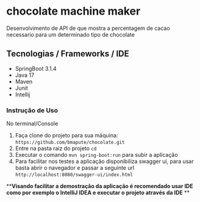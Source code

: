# chocolate machine maker
Desenvolvimento de API de que mostra a percentagem de cacao necessario para um determinado tipo de chocolate

## Tecnologias / Frameworks / IDE
-   SpringBoot 3.1.4
-   Java 17
-   Maven
-   Junit
-   Intellij

### Instrução de Uso
No terminal/Console
1. Faça  clone do projeto para sua máquina: `https://github.com/bmapute/chocolate.git`
2. Entre na pasta raiz do projeto `cd`
3. Executar o comando `mvn spring-boot:run` para subir a aplicação
4. Para facilitar nos testes a aplicação disponibiliza swagger ui, para usar basta abrir o navegador e passar a seguinte url `http://localhost:8080/swagger-ui/index.html`

****Visando facilitar a demostração da aplicação é  recomendado usar IDE como por exemplo o IntelliJ IDEA e executar o projeto através da IDE** **
